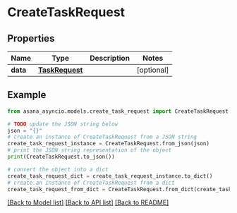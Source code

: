 # CreateTaskRequest


## Properties

Name | Type | Description | Notes
------------ | ------------- | ------------- | -------------
**data** | [**TaskRequest**](TaskRequest.md) |  | [optional] 

## Example

```python
from asana_asyncio.models.create_task_request import CreateTaskRequest

# TODO update the JSON string below
json = "{}"
# create an instance of CreateTaskRequest from a JSON string
create_task_request_instance = CreateTaskRequest.from_json(json)
# print the JSON string representation of the object
print(CreateTaskRequest.to_json())

# convert the object into a dict
create_task_request_dict = create_task_request_instance.to_dict()
# create an instance of CreateTaskRequest from a dict
create_task_request_from_dict = CreateTaskRequest.from_dict(create_task_request_dict)
```
[[Back to Model list]](../README.md#documentation-for-models) [[Back to API list]](../README.md#documentation-for-api-endpoints) [[Back to README]](../README.md)


